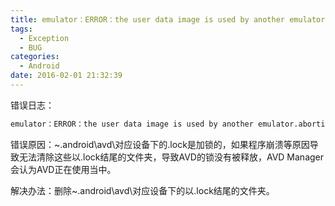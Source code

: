 ```yaml
---
title: emulator：ERROR：the user data image is used by another emulator.aborting
tags:
  - Exception
  - BUG
categories:
  - Android
date: 2016-02-01 21:32:39
---
```


错误日志：
``` bash
emulator：ERROR：the user data image is used by another emulator.aborting
```
错误原因：~\.android\avd\对应设备下的.lock是加锁的，如果程序崩溃等原因导致无法清除这些以.lock结尾的文件夹，导致AVD的锁没有被释放，AVD Manager会认为AVD正在使用当中。

解决办法：删除~\.android\avd\对应设备下的以.lock结尾的文件夹。
